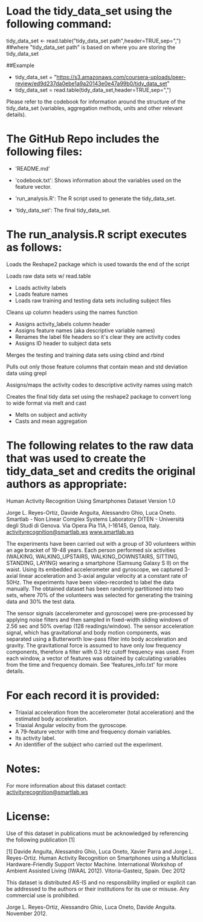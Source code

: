 Load the tidy_data_set using the following command: 
=========================================

tidy_data_set <- read.table("tidy_data_set path",header=TRUE,sep=",")
##where "tidy_data_set path" is based on where you are storing the tidy_data_set

##Example
- tidy_data_set = "https://s3.amazonaws.com/coursera-uploads/peer-review/ed9d237da0ebe1a9a20143e0e47a99b0/tidy_data_set"
- tidy_data_set = read.table(tidy_data_set,header=TRUE,sep=",")

Please refer to the codebook for information around the structure of the tidy_data_set (variables, aggregation methods, units and other relevant details).

The GitHub Repo includes the following files:
=========================================

- 'README.md'

- 'codebook.txt': Shows information about the variables used on the feature vector.

- 'run_analysis.R': The R script used to generate the tidy_data_set.

- 'tidy_data_set': The final tidy_data_set.

The run_analysis.R script executes as follows:
=========================================
Loads the Reshape2 package which is used towards the end of the script

Loads raw data sets w/ read.table
  - Loads activity labels
  - Loads feature names
  - Loads raw training and testing data sets including subject files

Cleans up column headers using the names function
  - Assigns activity_labels column header
  - Assigns feature names (aka descriptive variable names)
  - Renames the label file headers so it's clear they are activity codes
  - Assigns ID header to subject data sets
  
Merges the testing and training data sets using cbind and rbind

Pulls out only those feature columns that contain mean and std deviation data using grepl

Assigns/maps the activity codes to descriptive activity names using match

Creates the final tidy data set using the reshape2 package to convert long to wide format via melt and cast
  - Melts on subject and activity
  - Casts and mean aggregation

The following relates to the raw data that was used to create the tidy_data_set and credits the original authors as appropriate:
=========================================

Human Activity Recognition Using Smartphones Dataset
Version 1.0

Jorge L. Reyes-Ortiz, Davide Anguita, Alessandro Ghio, Luca Oneto.
Smartlab - Non Linear Complex Systems Laboratory
DITEN - Università degli Studi di Genova.
Via Opera Pia 11A, I-16145, Genoa, Italy.
activityrecognition@smartlab.ws
www.smartlab.ws


The experiments have been carried out with a group of 30 volunteers within an age bracket of 19-48 years. Each person performed six activities (WALKING, WALKING_UPSTAIRS, WALKING_DOWNSTAIRS, SITTING, STANDING, LAYING) wearing a smartphone (Samsung Galaxy S II) on the waist. Using its embedded accelerometer and gyroscope, we captured 3-axial linear acceleration and 3-axial angular velocity at a constant rate of 50Hz. The experiments have been video-recorded to label the data manually. The obtained dataset has been randomly partitioned into two sets, where 70% of the volunteers was selected for generating the training data and 30% the test data. 

The sensor signals (accelerometer and gyroscope) were pre-processed by applying noise filters and then sampled in fixed-width sliding windows of 2.56 sec and 50% overlap (128 readings/window). The sensor acceleration signal, which has gravitational and body motion components, was separated using a Butterworth low-pass filter into body acceleration and gravity. The gravitational force is assumed to have only low frequency components, therefore a filter with 0.3 Hz cutoff frequency was used. From each window, a vector of features was obtained by calculating variables from the time and frequency domain. See 'features_info.txt' for more details. 

For each record it is provided:
======================================

- Triaxial acceleration from the accelerometer (total acceleration) and the estimated body acceleration.
- Triaxial Angular velocity from the gyroscope. 
- A 79-feature vector with time and frequency domain variables. 
- Its activity label. 
- An identifier of the subject who carried out the experiment.

Notes: 
======
For more information about this dataset contact: activityrecognition@smartlab.ws

License:
========
Use of this dataset in publications must be acknowledged by referencing the following publication [1] 

[1] Davide Anguita, Alessandro Ghio, Luca Oneto, Xavier Parra and Jorge L. Reyes-Ortiz. Human Activity Recognition on Smartphones using a Multiclass Hardware-Friendly Support Vector Machine. International Workshop of Ambient Assisted Living (IWAAL 2012). Vitoria-Gasteiz, Spain. Dec 2012

This dataset is distributed AS-IS and no responsibility implied or explicit can be addressed to the authors or their institutions for its use or misuse. Any commercial use is prohibited.

Jorge L. Reyes-Ortiz, Alessandro Ghio, Luca Oneto, Davide Anguita. November 2012.
